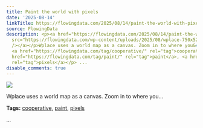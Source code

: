 ```yaml
---
title: Paint the world with pixels
date: '2025-08-14'
linkTitle: https://flowingdata.com/2025/08/14/paint-the-world-with-pixels/
source: FlowingData
description: <p><a href="https://flowingdata.com/2025/08/14/paint-the-world-with-pixels/"><img
  src="https://flowingdata.com/wp-content/uploads/2025/08/wplace-750x529.png" style="max-width:100%;height:auto"
  /></a></p>Wplace uses a world map as a canvas. Zoom in to where you&#8230;<p><strong>Tags:</strong>
  <a href="https://flowingdata.com/tag/cooperative/" rel="tag">cooperative</a>, <a
  href="https://flowingdata.com/tag/paint/" rel="tag">paint</a>, <a href="https://flowingdata.com/tag/pixels/"
  rel="tag">pixels</a></p> ...
disable_comments: true
---
```

<p><a href="https://flowingdata.com/2025/08/14/paint-the-world-with-pixels/"><img src="https://flowingdata.com/wp-content/uploads/2025/08/wplace-750x529.png" style="max-width:100%;height:auto" /></a></p>Wplace uses a world map as a canvas. Zoom in to where you&#8230;<p><strong>Tags:</strong> <a href="https://flowingdata.com/tag/cooperative/" rel="tag">cooperative</a>, <a href="https://flowingdata.com/tag/paint/" rel="tag">paint</a>, <a href="https://flowingdata.com/tag/pixels/" rel="tag">pixels</a></p> ...